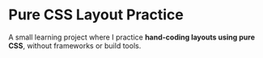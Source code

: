 # Pure CSS Layout Practice

A small learning project where I practice **hand-coding layouts using pure CSS**, without frameworks or build tools.
